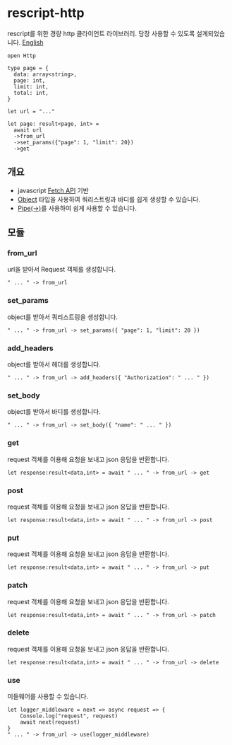 # rescript-http

rescript를 위한 경량 http 클라이언트 라이브러리. 당장 사용할 수 있도록 설계되었습니다.
[English](./README.ko.md)

```res
open Http

type page = {
  data: array<string>,
  page: int,
  limit: int,
  total: int,
}

let url = "..."

let page: result<page, int> =
  await url
  ->from_url
  ->set_params({"page": 1, "limit": 20})
  ->get
```

## 개요

- javascript [Fetch API](https://developer.mozilla.org/en-US/docs/Web/API/Fetch_API) 기반
- [Object](https://rescript-lang.org/docs/manual/latest/object) 타입을 사용하여 쿼리스트링과 바디를 쉽게 생성할 수 있습니다.
- [Pipe(->)](https://rescript-lang.org/docs/manual/latest/pipe)를 사용하여 쉽게 사용할 수 있습니다.

## 모듈

### from_url

url을 받아서 Request 객체를 생성합니다.

```rescript
" ... " -> from_url
```

### set_params

object를 받아서 쿼리스트링을 생성합니다.

```rescript
" ... " -> from_url -> set_params({ "page": 1, "limit": 20 })
```

### add_headers

object를 받아서 헤더를 생성합니다.

```rescript
" ... " -> from_url -> add_headers({ "Authorization": " ... " })
```

### set_body

object를 받아서 바디를 생성합니다.

```rescript
" ... " -> from_url -> set_body({ "name": " ... " })
```

### get

request 객체를 이용해 요청을 보내고 json 응답을 반환합니다.

```rescript
let response:result<data,int> = await " ... " -> from_url -> get
```

### post

request 객체를 이용해 요청을 보내고 json 응답을 반환합니다.

```rescript
let response:result<data,int> = await " ... " -> from_url -> post
```

### put

request 객체를 이용해 요청을 보내고 json 응답을 반환합니다.

```rescript
let response:result<data,int> = await " ... " -> from_url -> put
```

### patch

request 객체를 이용해 요청을 보내고 json 응답을 반환합니다.

```rescript
let response:result<data,int> = await " ... " -> from_url -> patch
```

### delete

request 객체를 이용해 요청을 보내고 json 응답을 반환합니다.

```rescript
let response:result<data,int> = await " ... " -> from_url -> delete
```

### use

미들웨어를 사용할 수 있습니다.

```rescript
let logger_middleware = next => async request => {
    Console.log("request", request)
    await next(request)
}
" ... " -> from_url -> use(logger_middleware)
```
